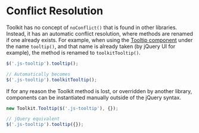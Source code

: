 # Conflict Resolution #

Toolkit has no concept of `noConflict()` that is found in other libraries. Instead, it has an automatic conflict resolution, where methods are renamed if one already exists. For example, when using the [Tooltip component](../../components/tooltip.md) under the name `tooltip()`, and that name is already taken (by jQuery UI for example), the method is renamed to `toolkitTooltip()`.

```javascript
$('.js-tooltip').tooltip();

// Automatically becomes
$('.js-tooltip').toolkitTooltip();
```

If for any reason the Toolkit method is lost, or overridden by another library, components can be instantiated manually outside of the jQuery syntax.

```javascript
new Toolkit.Tooltip($('.js-tooltip'), {});

// jQuery equivalent
$('.js-tooltip').tooltip({});
```

